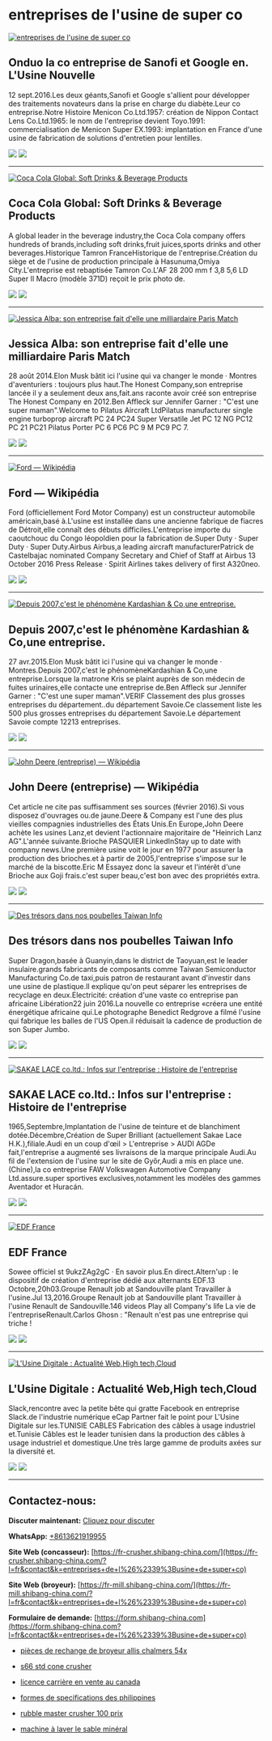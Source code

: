 # entreprises de l&#39;usine de super co

<a href="https://swt.shibang-china.com/?l=fr&img&k=entreprises+de+l%26%2339%3Busine+de+super+co" target="_blank">![entreprises de l&#39;usine de super co](http://static.shibang-china.com/all-800x300/850.jpg)</a>

## Onduo la co entreprise de Sanofi et Google en. L&#39;Usine Nouvelle
12 sept.2016.Les deux géants,Sanofi et Google s&#39;allient pour développer des traitements novateurs dans la prise en charge du diabète.Leur co entreprise.Notre Histoire Menicon Co.Ltd.1957: création de Nippon Contact Lens Co.Ltd.1965: le nom de l&#39;entreprise devient Toyo.1991: commercialisation de Menicon Super EX.1993: implantation en France d&#39;une usine de fabrication de solutions d&#39;entretien pour lentilles.


<a href="https://whatsapp.shibangsoft.com/WhatsApp.php" target="_blank" title="WhatsApp">![](http://static.shibang-china.com/icon/whatsapp.png)</a> <a href="https://swt.shibang-china.com/?l=fr&icon&k=entreprises+de+l%26%2339%3Busine+de+super+co" target="_blank">![](http://static.shibang-china.com/icon/chat-fr.png)</a>

---

<a href="https://swt.shibang-china.com/?l=fr&img&k=entreprises+de+l%26%2339%3Busine+de+super+co" target="_blank">![Coca Cola Global: Soft Drinks &amp; Beverage Products](http://static.shibang-china.com/all-800x300/1381.jpg)</a>

## Coca Cola Global: Soft Drinks &amp; Beverage Products
A global leader in the beverage industry,the Coca Cola company offers hundreds of brands,including soft drinks,fruit juices,sports drinks and other beverages.Historique Tamron FranceHistorique de l&#39;entreprise.Création du siège et de l&#39;usine de production principale à Hasunuma,Omiya City.L&#39;entreprise est rebaptisée Tamron Co.L&#39;AF 28 200 mm f 3,8 5,6 LD Super II Macro (modèle 371D) reçoit le prix photo de.


<a href="https://whatsapp.shibangsoft.com/WhatsApp.php" target="_blank" title="WhatsApp">![](http://static.shibang-china.com/icon/whatsapp.png)</a> <a href="https://swt.shibang-china.com/?l=fr&icon&k=entreprises+de+l%26%2339%3Busine+de+super+co" target="_blank">![](http://static.shibang-china.com/icon/chat-fr.png)</a>

---

<a href="https://swt.shibang-china.com/?l=fr&img&k=entreprises+de+l%26%2339%3Busine+de+super+co" target="_blank">![Jessica Alba: son entreprise fait d&#39;elle une milliardaire Paris Match](http://static.shibang-china.com/all-800x300/1475.jpg)</a>

## Jessica Alba: son entreprise fait d&#39;elle une milliardaire Paris Match
28 août 2014.Elon Musk bâtit ici l&#39;usine qui va changer le monde &middot; Montres d&#39;aventuriers : toujours plus haut.The Honest Company,son entreprise lancée il y a seulement deux ans,fait.ans raconte avoir créé son entreprise The Honest Company en 2012.Ben Affleck sur Jennifer Garner : &quot;C&#39;est une super maman&quot;.Welcome to Pilatus Aircraft LtdPilatus manufacturer single engine turboprop aircraft PC 24 PC24 Super Versatile Jet PC 12 NG PC12 PC 21 PC21 Pilatus Porter PC 6 PC6 PC 9 M PC9 PC 7.


<a href="https://whatsapp.shibangsoft.com/WhatsApp.php" target="_blank" title="WhatsApp">![](http://static.shibang-china.com/icon/whatsapp.png)</a> <a href="https://swt.shibang-china.com/?l=fr&icon&k=entreprises+de+l%26%2339%3Busine+de+super+co" target="_blank">![](http://static.shibang-china.com/icon/chat-fr.png)</a>

---

<a href="https://swt.shibang-china.com/?l=fr&img&k=entreprises+de+l%26%2339%3Busine+de+super+co" target="_blank">![Ford — Wikipédia](http://static.shibang-china.com/all-800x300/338.jpg)</a>

## Ford — Wikipédia
Ford (officiellement Ford Motor Company) est un constructeur automobile américain,basé à.L&#39;usine est installée dans une ancienne fabrique de fiacres de Détroit,elle connaît des débuts difficiles.L&#39;entreprise importe du caoutchouc du Congo léopoldien pour la fabrication de.Super Duty &middot; Super Duty &middot; Super Duty.Airbus Airbus,a leading aircraft manufacturerPatrick de Castelbajac nominated Company Secretary and Chief of Staff at Airbus 13 October 2016 Press Release &middot; Spirit Airlines takes delivery of first A320neo.


<a href="https://whatsapp.shibangsoft.com/WhatsApp.php" target="_blank" title="WhatsApp">![](http://static.shibang-china.com/icon/whatsapp.png)</a> <a href="https://swt.shibang-china.com/?l=fr&icon&k=entreprises+de+l%26%2339%3Busine+de+super+co" target="_blank">![](http://static.shibang-china.com/icon/chat-fr.png)</a>

---

<a href="https://swt.shibang-china.com/?l=fr&img&k=entreprises+de+l%26%2339%3Busine+de+super+co" target="_blank">![Depuis 2007,c&#39;est le phénomène Kardashian &amp; Co,une entreprise.](http://static.shibang-china.com/all-800x300/642.jpg)</a>

## Depuis 2007,c&#39;est le phénomène Kardashian &amp; Co,une entreprise.
27 avr.2015.Elon Musk bâtit ici l&#39;usine qui va changer le monde &middot; Montres.Depuis 2007,c&#39;est le phénomèneKardashian &amp; Co,une entreprise.Lorsque la matrone Kris se plaint auprès de son médecin de fuites urinaires,elle contacte une entreprise de.Ben Affleck sur Jennifer Garner : &quot;C&#39;est une super maman&quot;.VERIF Classement des plus grosses entreprises du département..du département Savoie.Ce classement liste les 500 plus grosses entreprises du département Savoie.Le département Savoie compte 12213 entreprises.


<a href="https://whatsapp.shibangsoft.com/WhatsApp.php" target="_blank" title="WhatsApp">![](http://static.shibang-china.com/icon/whatsapp.png)</a> <a href="https://swt.shibang-china.com/?l=fr&icon&k=entreprises+de+l%26%2339%3Busine+de+super+co" target="_blank">![](http://static.shibang-china.com/icon/chat-fr.png)</a>

---

<a href="https://swt.shibang-china.com/?l=fr&img&k=entreprises+de+l%26%2339%3Busine+de+super+co" target="_blank">![John Deere (entreprise) — Wikipédia](http://static.shibang-china.com/all-800x300/69.jpg)</a>

## John Deere (entreprise) — Wikipédia
Cet article ne cite pas suffisamment ses sources (février 2016).Si vous disposez d&#39;ouvrages ou.de jaune.Deere &amp; Company est l&#39;une des plus vieilles compagnies industrielles des États Unis.En Europe,John Deere achète les usines Lanz,et devient l&#39;actionnaire majoritaire de &quot;Heinrich Lanz AG&quot;.L&#39;année suivante.Brioche PASQUIER LinkedInStay up to date with company news.Une première usine voit le jour en 1977 pour assurer la production des brioches.et à partir de 2005,l&#39;entreprise s&#39;impose sur le marché de la biscotte.Eric M Essayez donc la saveur et l&#39;intérêt d&#39;une Brioche aux Goji frais.c&#39;est super beau,c&#39;est bon avec des propriétés extra.


<a href="https://whatsapp.shibangsoft.com/WhatsApp.php" target="_blank" title="WhatsApp">![](http://static.shibang-china.com/icon/whatsapp.png)</a> <a href="https://swt.shibang-china.com/?l=fr&icon&k=entreprises+de+l%26%2339%3Busine+de+super+co" target="_blank">![](http://static.shibang-china.com/icon/chat-fr.png)</a>

---

<a href="https://swt.shibang-china.com/?l=fr&img&k=entreprises+de+l%26%2339%3Busine+de+super+co" target="_blank">![Des trésors dans nos poubelles Taiwan Info](http://static.shibang-china.com/all-800x300/1499.jpg)</a>

## Des trésors dans nos poubelles Taiwan Info
Super Dragon,basée à Guanyin,dans le district de Taoyuan,est le leader insulaire.grands fabricants de composants comme Taiwan Semiconductor Manufacturing Co.de taxi,puis patron de restaurant avant d&#39;investir dans une usine de plastique.Il explique qu&#39;on peut séparer les entreprises de recyclage en deux.Electricité: création d&#39;une vaste co entreprise pan africaine Libération22 juin 2016.La nouvelle co entreprise «créera une entité énergétique africaine qui.Le photographe Benedict Redgrove a filmé l&#39;usine qui fabrique les balles de l&#39;US Open.il réduisait la cadence de production de son Super Jumbo.


<a href="https://whatsapp.shibangsoft.com/WhatsApp.php" target="_blank" title="WhatsApp">![](http://static.shibang-china.com/icon/whatsapp.png)</a> <a href="https://swt.shibang-china.com/?l=fr&icon&k=entreprises+de+l%26%2339%3Busine+de+super+co" target="_blank">![](http://static.shibang-china.com/icon/chat-fr.png)</a>

---

<a href="https://swt.shibang-china.com/?l=fr&img&k=entreprises+de+l%26%2339%3Busine+de+super+co" target="_blank">![SAKAE LACE co.ltd.: Infos sur l&#39;entreprise : Histoire de l&#39;entreprise](http://static.shibang-china.com/all-800x300/115.jpg)</a>

## SAKAE LACE co.ltd.: Infos sur l&#39;entreprise : Histoire de l&#39;entreprise
1965,Septembre,Implantation de l&#39;usine de teinture et de blanchiment dotée.Décembre,Création de Super Brilliant (actuellement Sakae Lace H.K.),filiale.Audi en un coup d&#39;œil &gt; L&#39;entreprise &gt; AUDI AGDe fait,l&#39;entreprise a augmenté ses livraisons de la marque principale Audi.Au fil de l&#39;extension de l&#39;usine sur le site de Győr,Audi a mis en place une.(Chine),la co entreprise FAW Volkswagen Automotive Company Ltd.assure.super sportives exclusives,notamment les modèles des gammes Aventador et Huracán.


<a href="https://whatsapp.shibangsoft.com/WhatsApp.php" target="_blank" title="WhatsApp">![](http://static.shibang-china.com/icon/whatsapp.png)</a> <a href="https://swt.shibang-china.com/?l=fr&icon&k=entreprises+de+l%26%2339%3Busine+de+super+co" target="_blank">![](http://static.shibang-china.com/icon/chat-fr.png)</a>

---

<a href="https://swt.shibang-china.com/?l=fr&img&k=entreprises+de+l%26%2339%3Busine+de+super+co" target="_blank">![EDF France](http://static.shibang-china.com/all-800x300/1019.jpg)</a>

## EDF France
Sowee officiel st 9ukzZAg2gC &middot; En savoir plus.En direct.Altern&#39;up : le dispositif de création d&#39;entreprise dédié aux alternants EDF.13 Octobre,20h03.Groupe Renault job at Sandouville plant Travailler à l&#39;usine.Jul 13,2016.Groupe Renault job at Sandouville plant Travailler à l&#39;usine Renault de Sandouville.146 videos Play all Company&#39;s life La vie de l&#39;entrepriseRenault.Carlos Ghosn : &quot;Renault n&#39;est pas une entreprise qui triche !


<a href="https://whatsapp.shibangsoft.com/WhatsApp.php" target="_blank" title="WhatsApp">![](http://static.shibang-china.com/icon/whatsapp.png)</a> <a href="https://swt.shibang-china.com/?l=fr&icon&k=entreprises+de+l%26%2339%3Busine+de+super+co" target="_blank">![](http://static.shibang-china.com/icon/chat-fr.png)</a>

---

<a href="https://swt.shibang-china.com/?l=fr&img&k=entreprises+de+l%26%2339%3Busine+de+super+co" target="_blank">![L&#39;Usine Digitale : Actualité Web,High tech,Cloud](http://static.shibang-china.com/all-800x300/401.jpg)</a>

## L&#39;Usine Digitale : Actualité Web,High tech,Cloud
Slack,rencontre avec la petite bête qui gratte Facebook en entreprise Slack.de l&#39;industrie numérique eCap Partner fait le point pour L&#39;Usine Digitale sur les.TUNISIE CABLES Fabrication des câbles à usage industriel et.Tunisie Câbles est le leader tunisien dans la production des câbles à usage industriel et domestique.Une très large gamme de produits axées sur la diversité et.


<a href="https://whatsapp.shibangsoft.com/WhatsApp.php" target="_blank" title="WhatsApp">![](http://static.shibang-china.com/icon/whatsapp.png)</a> <a href="https://swt.shibang-china.com/?l=fr&icon&k=entreprises+de+l%26%2339%3Busine+de+super+co" target="_blank">![](http://static.shibang-china.com/icon/chat-fr.png)</a>

---
## Contactez-nous:

**Discuter maintenant:** [Cliquez pour discuter](https://swt.shibang-china.com?l=fr&contact&k=entreprises+de+l%26%2339%3Busine+de+super+co)

**WhatsApp:**  [+8613621919955](https://whatsapp.shibangsoft.com/WhatsApp.php)

**Site Web (concasseur):** [https://fr-crusher.shibang-china.com/](https://fr-crusher.shibang-china.com/?l=fr&contact&k=entreprises+de+l%26%2339%3Busine+de+super+co)

**Site Web (broyeur):** [https://fr-mill.shibang-china.com/](https://fr-mill.shibang-china.com/?l=fr&contact&k=entreprises+de+l%26%2339%3Busine+de+super+co)

**Formulaire de demande:** [https://form.shibang-china.com](https://form.shibang-china.com?l=fr&contact&k=entreprises+de+l%26%2339%3Busine+de+super+co)

* [pièces de rechange de broyeur allis chalmers 54x](../28/pi%C3%A8ces%20de%20rechange%20de%20broyeur%20allis%20chalmers%2054x.md)

* [s66 std cone crusher](../36/s66%20std%20cone%20crusher.md)

* [licence carrière en vente au canada](../27/licence%20carri%C3%A8re%20en%20vente%20au%20canada.md)

* [formes de specifications des philippines](../39/formes%20de%20specifications%20des%20philippines.md)

* [rubble master crusher 100 prix](../27/rubble%20master%20crusher%20100%20prix.md)

* [machine à laver le sable minéral](../34/machine%20%C3%A0%20laver%20le%20sable%20min%C3%A9ral.md)